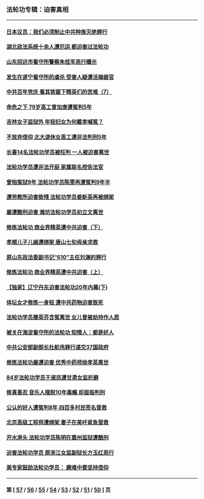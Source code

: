 ### 法轮功专辑：迫害真相
---
#### [日本议员：我们必须制止中共种族灭绝罪行](../../pages/nf4379/n13136482.md) 
#### [湖北政法系统十余人遭厄运 都迫害过法轮功](../../pages/nf4379/n13135724.md) 
#### [山东招远市看守所警察朱桂军恶行曝光](../../pages/nf4379/n13133864.md) 
#### [发生在遂宁看守所的虐杀 受害人疑遭活摘器官](../../pages/nf4379/n13133093.md) 
#### [中共百年党庆 看其铁窗下精英们的苦难（7）](../../pages/nf4379/n13129843.md) 
#### [命危之下 79岁高工曾加庚遭冤判5年](../../pages/nf4379/n13130971.md) 
#### [吉林女子监狱外 年轻妇女为何戴孝喊冤？](../../pages/nf4379/n13130358.md) 
#### [不放弃信仰 北大退休女高工遭非法判刑5年](../../pages/nf4379/n13129651.md) 
#### [长春14名法轮功学员被枉判 一人被迫害离世](../../pages/nf4379/n13128451.md) 
#### [法轮功学员遭非法开庭 家属联名控告法官](../../pages/nf4379/n13128279.md) 
#### [曾陷冤狱9年 法轮功学员陈雯再遭冤判9年半](../../pages/nf4379/n13125244.md) 
#### [遭劳教所迫害致残 法轮功学员姜新英再被绑架](../../pages/nf4379/n13125160.md) 
#### [屡遭酷刑迫害 潍坊法轮功学员初立文离世](../../pages/nf4379/n13124744.md) 
#### [修炼法轮功 商业界精英遭中共迫害（下）](../../pages/nf4379/n13124311.md) 
#### [孝顺儿子儿媳遭绑架 唐山七旬母亲求救](../../pages/nf4379/n13122530.md) 
#### [原山东政法委副书记“610”主任刘渊的罪行](../../pages/nf4379/n13122335.md) 
#### [修炼法轮功 商业界精英遭中共迫害（上）](../../pages/nf4379/n13121470.md) 
#### [【独家】辽宁丹东迫害法轮功20年内幕(下)](../../pages/nf4379/n13089343.md) 
#### [体坛女才修炼一身轻 遭中共药物迫害致死](../../pages/nf4379/n13116757.md) 
#### [法轮功学员滕英芬含冤离世 女儿曾被劫持作人质](../../pages/nf4379/n13114247.md) 
#### [被关在海淀看守所的法轮功 知情人：都是好人](../../pages/nf4379/n13114603.md) 
#### [中共公安部副部长杜航伟罪行递交37国政府](../../pages/nf4379/n13114594.md) 
#### [修炼法轮功屡遭迫害 优秀中药师徐孝英离世](../../pages/nf4379/n13113852.md) 
#### [84岁法轮功学员于淑凤遭甘肃女监折磨](../../pages/nf4379/n13112426.md) 
#### [修真善忍 音乐人摆脱10年毒瘾 却面临判刑](../../pages/nf4379/n13110899.md) 
#### [公认的好人遭冤判8年 四百多村民签名营救](../../pages/nf4379/n13110666.md) 
#### [北京高级工程师遭绑架 妻子在美吁紧急营救](../../pages/nf4379/n13110809.md) 
#### [开水淋头 法轮功学员陈明在嘉州监狱遭酷刑](../../pages/nf4379/n13110233.md) 
#### [迫害法轮功学员 原浙江女监副狱长方玉红恶行](../../pages/nf4379/n13104344.md) 
#### [美专家鼓励法轮功学员： 磨难中要坚持信仰](../../pages/nf4379/n13108359.md) 

---
#### 第 [ [57](./57.md) / [56](./56.md) / [55](./55.md) / [54](./54.md) / [53](./53.md) / [52](./52.md) / [51](./51.md) / [50](./50.md) ] 页
